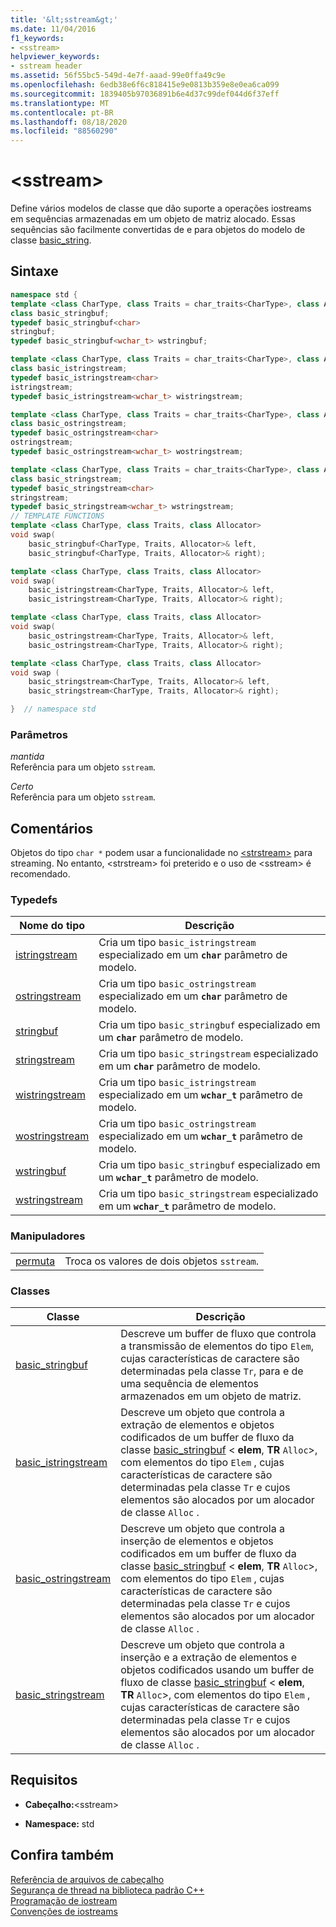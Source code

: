 ```yaml
---
title: '&lt;sstream&gt;'
ms.date: 11/04/2016
f1_keywords:
- <sstream>
helpviewer_keywords:
- sstream header
ms.assetid: 56f55bc5-549d-4e7f-aaad-99e0ffa49c9e
ms.openlocfilehash: 6edb38e6f6c818415e9e0813b359e8e0ea6ca099
ms.sourcegitcommit: 1839405b97036891b6e4d37c99def044d6f37eff
ms.translationtype: MT
ms.contentlocale: pt-BR
ms.lasthandoff: 08/18/2020
ms.locfileid: "88560290"
---
```

# <a name="ltsstreamgt"></a>&lt;sstream&gt;

Define vários modelos de classe que dão suporte a operações iostreams em sequências armazenadas em um objeto de matriz alocado. Essas sequências são facilmente convertidas de e para objetos do modelo de classe [basic_string](../standard-library/basic-string-class.md).

## <a name="syntax"></a>Sintaxe

```cpp
namespace std {
template <class CharType, class Traits = char_traits<CharType>, class Allocator = allocator<CharType>>
class basic_stringbuf;
typedef basic_stringbuf<char>
stringbuf;
typedef basic_stringbuf<wchar_t> wstringbuf;

template <class CharType, class Traits = char_traits<CharType>, class Allocator = allocator<CharType>>
class basic_istringstream;
typedef basic_istringstream<char>
istringstream;
typedef basic_istringstream<wchar_t> wistringstream;

template <class CharType, class Traits = char_traits<CharType>, class Allocator = allocator<CharType>>
class basic_ostringstream;
typedef basic_ostringstream<char>
ostringstream;
typedef basic_ostringstream<wchar_t> wostringstream;

template <class CharType, class Traits = char_traits<CharType>, class Allocator = allocator<CharType>>
class basic_stringstream;
typedef basic_stringstream<char>
stringstream;
typedef basic_stringstream<wchar_t> wstringstream;
// TEMPLATE FUNCTIONS
template <class CharType, class Traits, class Allocator>
void swap(
    basic_stringbuf<CharType, Traits, Allocator>& left,
    basic_stringbuf<CharType, Traits, Allocator>& right);

template <class CharType, class Traits, class Allocator>
void swap(
    basic_istringstream<CharType, Traits, Allocator>& left,
    basic_istringstream<CharType, Traits, Allocator>& right);

template <class CharType, class Traits, class Allocator>
void swap(
    basic_ostringstream<CharType, Traits, Allocator>& left,
    basic_ostringstream<CharType, Traits, Allocator>& right);

template <class CharType, class Traits, class Allocator>
void swap (
    basic_stringstream<CharType, Traits, Allocator>& left,
    basic_stringstream<CharType, Traits, Allocator>& right);

}  // namespace std
```

### <a name="parameters"></a>Parâmetros

*mantida*\
Referência para um objeto `sstream`.

*Certo*\
Referência para um objeto `sstream`.

## <a name="remarks"></a>Comentários

Objetos do tipo `char *` podem usar a funcionalidade no [\<strstream>](../standard-library/strstream.md) para streaming. No entanto, \<strstream> foi preterido e o uso de \<sstream> é recomendado.

### <a name="typedefs"></a>Typedefs

|Nome do tipo|Descrição|
|-|-|
|[istringstream](../standard-library/sstream-typedefs.md#istringstream)|Cria um tipo `basic_istringstream` especializado em um **`char`** parâmetro de modelo.|
|[ostringstream](../standard-library/sstream-typedefs.md#ostringstream)|Cria um tipo `basic_ostringstream` especializado em um **`char`** parâmetro de modelo.|
|[stringbuf](../standard-library/sstream-typedefs.md#stringbuf)|Cria um tipo `basic_stringbuf` especializado em um **`char`** parâmetro de modelo.|
|[stringstream](../standard-library/sstream-typedefs.md#stringstream)|Cria um tipo `basic_stringstream` especializado em um **`char`** parâmetro de modelo.|
|[wistringstream](../standard-library/sstream-typedefs.md#wistringstream)|Cria um tipo `basic_istringstream` especializado em um **`wchar_t`** parâmetro de modelo.|
|[wostringstream](../standard-library/sstream-typedefs.md#wostringstream)|Cria um tipo `basic_ostringstream` especializado em um **`wchar_t`** parâmetro de modelo.|
|[wstringbuf](../standard-library/sstream-typedefs.md#wstringbuf)|Cria um tipo `basic_stringbuf` especializado em um **`wchar_t`** parâmetro de modelo.|
|[wstringstream](../standard-library/sstream-typedefs.md#wstringstream)|Cria um tipo `basic_stringstream` especializado em um **`wchar_t`** parâmetro de modelo.|

### <a name="manipulators"></a>Manipuladores

|||
|-|-|
|[permuta](../standard-library/sstream-functions.md#sstream_swap)|Troca os valores de dois objetos `sstream`.|

### <a name="classes"></a>Classes

|Classe|Descrição|
|-|-|
|[basic_stringbuf](../standard-library/basic-stringbuf-class.md)|Descreve um buffer de fluxo que controla a transmissão de elementos do tipo `Elem`, cujas características de caractere são determinadas pela classe `Tr`, para e de uma sequência de elementos armazenados em um objeto de matriz.|
|[basic_istringstream](../standard-library/basic-istringstream-class.md)|Descreve um objeto que controla a extração de elementos e objetos codificados de um buffer de fluxo da classe [basic_stringbuf](../standard-library/basic-stringbuf-class.md) < **elem**, **TR** `Alloc`>, com elementos do tipo `Elem` , cujas características de caractere são determinadas pela classe `Tr` e cujos elementos são alocados por um alocador de classe `Alloc` .|
|[basic_ostringstream](../standard-library/basic-ostringstream-class.md)|Descreve um objeto que controla a inserção de elementos e objetos codificados em um buffer de fluxo da classe [basic_stringbuf](../standard-library/basic-stringbuf-class.md) < **elem**, **TR** `Alloc`>, com elementos do tipo `Elem` , cujas características de caractere são determinadas pela classe `Tr` e cujos elementos são alocados por um alocador de classe `Alloc` .|
|[basic_stringstream](../standard-library/basic-stringstream-class.md)|Descreve um objeto que controla a inserção e a extração de elementos e objetos codificados usando um buffer de fluxo de classe [basic_stringbuf](../standard-library/basic-stringbuf-class.md) < **elem**, **TR** `Alloc`>, com elementos do tipo `Elem` , cujas características de caractere são determinadas pela classe `Tr` e cujos elementos são alocados por um alocador de classe `Alloc` .|

## <a name="requirements"></a>Requisitos

- **Cabeçalho:**\<sstream>

- **Namespace:** std

## <a name="see-also"></a>Confira também

[Referência de arquivos de cabeçalho](../standard-library/cpp-standard-library-header-files.md)\
[Segurança de thread na biblioteca padrão C++](../standard-library/thread-safety-in-the-cpp-standard-library.md)\
[Programação de iostream](../standard-library/iostream-programming.md)\
[Convenções de iostreams](../standard-library/iostreams-conventions.md)
